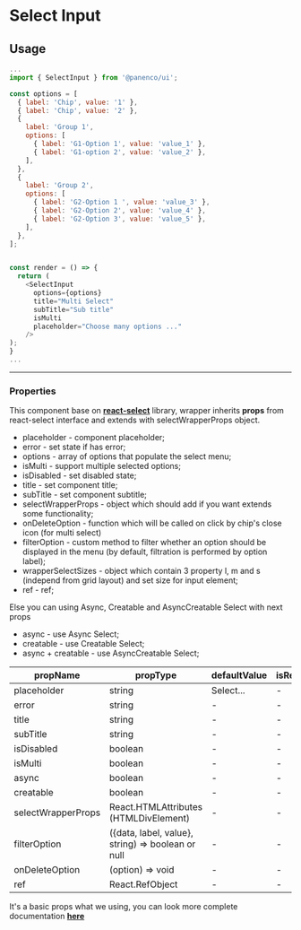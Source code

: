 # Select Input

## Usage

```js
...
import { SelectInput } from '@panenco/ui';

const options = [
  { label: 'Chip', value: '1' },
  { label: 'Chip', value: '2' },
  {
    label: 'Group 1',
    options: [
      { label: 'G1-Option 1', value: 'value_1' },
      { label: 'G1-option 2', value: 'value_2' },
    ],
  },
  {
    label: 'Group 2',
    options: [
      { label: 'G2-Option 1 ', value: 'value_3' },
      { label: 'G2-Option 2', value: 'value_4' },
      { label: 'G2-Option 3', value: 'value_5' },
    ],
  },
];


const render = () => {
  return (
    <SelectInput
      options={options}
      title="Multi Select"
      subTitle="Sub title"
      isMulti
      placeholder="Choose many options ..."
    />
);
}
...
```

---

### Properties

This component base on [**react-select**](https://react-select.com/home) library, wrapper inherits **props** from react-select interface and extends with selectWrapperProps object.

- placeholder - component placeholder;
- error - set state if has error;
- options - array of options that populate the select menu;
- isMulti - support multiple selected options;
- isDisabled - set disabled state;
- title - set component title;
- subTitle - set component subtitle;
- selectWrapperProps - object which should add if you want extends some functionality;
- onDeleteOption - function which will be called on click by chip's close icon (for multi select)
- filterOption - custom method to filter whether an option should be displayed in the menu (by default, filtration is performed by option label);
- wrapperSelectSizes - object which contain 3 property l, m and s (independ from grid layout) and set size for input element;
- ref - ref;

Else you can using Async, Creatable and AsyncCreatable Select with next props

- async - use Async Select;
- creatable - use Creatable Select;
- async + creatable - use AsyncCreatable Select;

| propName           | propType                                          | defaultValue | isRequired |
| ------------------ | ------------------------------------------------- | ------------ | ---------- |
| placeholder        | string                                            | Select...    | -          |
| error              | string                                            | -            | -          |
| title              | string                                            | -            | -          |
| subTitle           | string                                            | -            | -          |
| isDisabled         | boolean                                           | -            | -          |
| isMulti            | boolean                                           | -            | -          |
| async              | boolean                                           | -            | -          |
| creatable          | boolean                                           | -            | -          |
| selectWrapperProps | React.HTMLAttributes (HTMLDivElement)             | -            | -          |
| filterOption       | ({data, label, value}, string) => boolean or null | -            | -          |
| onDeleteOption     | (option) => void                                  | -            | -          |
| ref                | React.RefObject                                   | -            | -          |

It's a basic props what we using, you can look more complete documentation [**here**](https://react-select.com/home)
